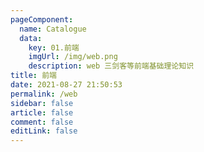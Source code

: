 ```yaml
---
pageComponent:
  name: Catalogue
  data:
    key: 01.前端
    imgUrl: /img/web.png
    description: web 三剑客等前端基础理论知识
title: 前端
date: 2021-08-27 21:50:53
permalink: /web
sidebar: false
article: false
comment: false
editLink: false
---
```

